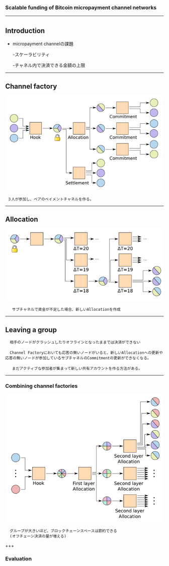 ### Scalable funding of Bitcoin micropayment channel networks





---
## Introduction　
- micropayment channelの課題

  -スケーラビリティ
  
  -チャネル内で決済できる金額の上限




---


## Channel factory

![alt](mpay2.png)

     ３人が参加し、ペアのペイメントチャネルを作る。
---


## Allocation

![alt](mpay4.png)

       サブチャネルで資金が不足した場合、新しいAllocationを作成
---


##  Leaving a group
      相手のノードがクラッシュしたりオフラインとなったままでは決済ができない
      
      Channel Factoryにおいても応答の無いノードがいると、新しいAllocationへの更新や応答の無いノードが参加しているサブチャネルのCommitmentの更新ができなくなる。
       
       まだアクティブな参加者が集まって新しい共有アカウントを作る方法がある。
 
      
---

### Combining channel factories
     

![alt](mpay7.png)
      
      グループが大きいほど、ブロックチェーンスペースは節約できる
      (オフチェーン決済の量が増える)
  
+++

### Evaluation
